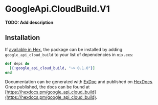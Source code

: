 # GoogleApi.CloudBuild.V1

**TODO: Add description**

## Installation

If [available in Hex](https://hex.pm/docs/publish), the package can be installed
by adding `google_api_cloud_build` to your list of dependencies in `mix.exs`:

```elixir
def deps do
  [{:google_api_cloud_build, "~> 0.1.0"}]
end
```

Documentation can be generated with [ExDoc](https://github.com/elixir-lang/ex_doc)
and published on [HexDocs](https://hexdocs.pm). Once published, the docs can
be found at [https://hexdocs.pm/google_api_cloud_build](https://hexdocs.pm/google_api_cloud_build).
